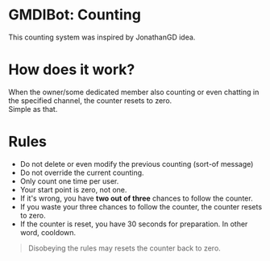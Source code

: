 # GMDIBot: Counting
This counting system was inspired by JonathanGD idea.

# How does it work?
When the owner/some dedicated member also counting or even chatting in the specified channel, the counter resets to zero. <br>
Simple as that.

# Rules
- Do not delete or even modify the previous counting (sort-of message)
- Do not override the current counting.
- Only count one time per user.
- Your start point is zero, not one.
- If it's wrong, you have __two out of three__ chances to follow the counter.
- If you waste your three chances to follow the counter, the counter resets to zero.
- If the counter is reset, you have 30 seconds for preparation. In other word, cooldown.
> Disobeying the rules may resets the counter back to zero.